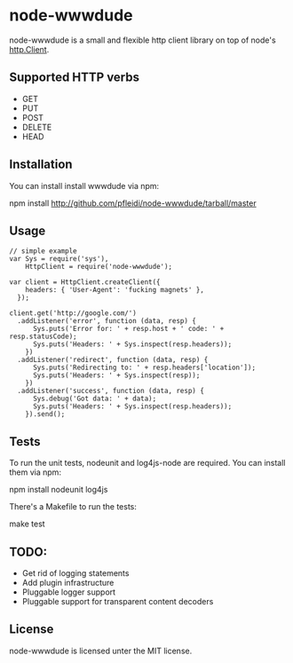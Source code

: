 node-wwwdude
============

node-wwwdude is a small and flexible http client library on top of node's [http.Client](http://nodejs.org/api.html#http-client-183).

Supported HTTP verbs
--------------------

* GET
* PUT
* POST
* DELETE
* HEAD

Installation
------------

You can install install wwwdude via npm:

npm install http://github.com/pfleidi/node-wwwdude/tarball/master 

Usage
-----

    // simple example
    var Sys = require('sys'),
        HttpClient = require('node-wwwdude');

    var client = HttpClient.createClient({
        headers: { 'User-Agent': 'fucking magnets' },
      });

    client.get('http://google.com/')
      .addListener('error', function (data, resp) {
          Sys.puts('Error for: ' + resp.host + ' code: ' + resp.statusCode); 
          Sys.puts('Headers: ' + Sys.inspect(resp.headers));
        })
      .addListener('redirect', function (data, resp) {
          Sys.puts('Redirecting to: ' + resp.headers['location']);
          Sys.puts('Headers: ' + Sys.inspect(resp));
        })
      .addListener('success', function (data, resp) {
          Sys.debug('Got data: ' + data);
          Sys.puts('Headers: ' + Sys.inspect(resp.headers));
        }).send();





Tests
-----

To run the unit tests, nodeunit and log4js-node are required. You can install them via npm:

npm install nodeunit log4js

There's a Makefile to run the tests:

make test

TODO:
-----

* Get rid of logging statements
* Add plugin infrastructure
* Pluggable logger support
* Pluggable support for transparent content decoders


License
-------

node-wwwdude is licensed unter the MIT license.

